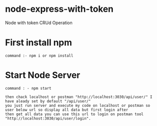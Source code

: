 # node-express-with-token
Node with token CRUd Operation 

# First install npm 
 
	command :- npm i or npm install

# Start Node Server 
	
	command : - npm start
	
	then chack localhost or postman "http://localhost:3030/api/user/" I have aleady set by default "/api/user/" 
	you just run server and execute my code on localhost or postman so user below url so display all data but first login after 
	then get all data you can use this url to login on postman tool "http://localhost:3030/api/user/login".
